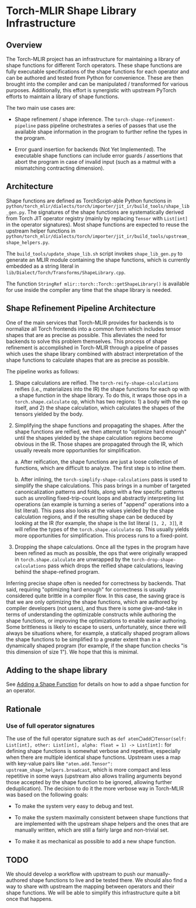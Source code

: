 # Torch-MLIR Shape Library Infrastructure

## Overview

The Torch-MLIR project has an infrastructure for maintaining a library of shape
functions for different Torch operators. These shape functions are fully
executable specifications of the shape functions for each operator and can be
authored and tested from Python for convenience. These are then brought into the
compiler and can be manipulated / transformed for various purposes.
Additionally, this effort is synergistic with upstream PyTorch efforts to
maintain a library of shape functions.

The two main use cases are:

- Shape refinement / shape inference. The `torch-shape-refinement-pipeline` pass
  pipeline orchestrates a series of passes that use the available shape information in the program to further refine the types in the program.

- Error guard insertion for backends (Not Yet Implemented). The executable shape
  functions can include error guards / assertions that abort the program in case
  of invalid input (such as a matmul with a mismatching contracting dimension).

## Architecture

Shape functions are defined as TorchScript-able Python functions in
`python/torch_mlir/dialects/torch/importer/jit_ir/build_tools/shape_lib_gen.py`.
The signatures of the shape functions are systematically derived from Torch JIT
operator registry (mainly by replacing `Tensor` with `List[int]` in the operator
signatures). Most shape functions are expected to reuse the upstream helper
functions in
`python/torch_mlir/dialects/torch/importer/jit_ir/build_tools/upstream_shape_helpers.py`.

The `build_tools/update_shape_lib.sh` script invokes `shape_lib_gen.py` to
generate an MLIR module containing the shape functions, which is currently
embedded as a string literal in `lib/Dialect/Torch/Transforms/ShapeLibrary.cpp`.

The function `StringRef mlir::torch::Torch::getShapeLibrary()` is available for
use inside the compiler any time that the shape library is needed.

## Shape Refinement Pipeline Architecture

One of the main services that Torch-MLIR provides for backends is to normalize
all Torch frontends into a common form which includes tensor shapes that are as
precise as possible. This alleviates the need for backends to solve this problem
themselves. This process of shape refinement is accomplished in Torch-MLIR
through a pipeline of passes which uses the shape library combined with abstract
interpretation of the shape functions to calculate shapes that are as precise as
possible.

The pipeline works as follows:

1. Shape calculations are reified. The `torch-reify-shape-calculations` reifies
   (i.e., materializes into the IR) the shape functions for each op with a shape
   function in the shape library. To do this, it wraps those ops in a
   `torch.shape.calculate` op, which has two regions: 1) a body with the op
   itself, and 2) the shape calculation, which calculates the shapes of the
   tensors yielded by the body.

2. Simplifying the shape functions and propagating the shapes. After the shape
   functions are reified, we then attempt to "optimize hard enough" until the
   shapes yielded by the shape calculation regions become obvious in the IR.
   Those shapes are propagated through the IR, which usually reveals more
   opportunities for simplification.

   a. After reification, the shape functions are just a loose collection of
   functions, which are difficult to analyze. The first step is to inline them.

   b. After inlining, the `torch-simplify-shape-calculations` pass is used to
   simplify the shape calculations. This pass brings in a number of targeted
   canonicalization patterns and folds, along with a few specific patterns such
   as unrolling fixed-trip-count loops and abstractly interpreting list
   operations (an example is turning a series of "append" operations into a list
   literal). This pass also looks at the values yielded by the shape calculation
   regions, and if the resulting shape can be deduced by looking at the IR (for
   example, the shape is the list literal `[1, 2, 3]`), it will refine the types
   of the `torch.shape.calculate` op. This usually yields more opportunities for
   simplification. This process runs to a fixed-point.

3. Dropping the shape calculations. Once all the types in the program have been
   refined as much as possible, the ops that were originally wrapped in
   `torch.shape.calculate` are unwrapped by the `torch-drop-shape-calculations`
   pass which drops the reified shape calculations, leaving behind the shape-refined program.

Inferring precise shape often is needed for correctness by backends. That said,
requiring "optimizing hard enough" for correctness is usually considered quite
brittle in a compiler flow. In this case, the saving grace is that we are only
optimizing the shape functions, which are authored by compiler developers (not
users), and thus there is some give-and-take in terms of understanding the
optimizable constructs while authoring the shape functions, or improving the
optimizations to enable easier authoring. Some brittleness is likely to escape
to users, unfortunately, since there will always be situations where, for
example, a statically shaped program allows the shape functions to be simplified
to a greater extent than in a dynamically shaped program (for example, if the
shape function checks "is this dimension of size 1"). We hope that this is
minimal.

## Adding to the shape library

See [Adding a Shape Function](adding_a_shape_function.md) for details on how to
add a shpae function for an operator.

## Rationale

### Use of full operator signatures

The use of the full operator signature such as
`def aten〇add〇Tensor(self: List[int], other: List[int], alpha: float = 1) -> List[int]:`
for defining shape functions is somewhat verbose and repetitive, especially when
there are multiple identical shape functions. Upstream uses a map with key-value
pairs like `"aten.add.Tensor": upstream_shape_helpers.broadcast`, which is more
compact and less repetitive in some ways (upstream also allows trailing
arguments beyond those accepted by the shape function to be ignored, allowing
further deduplication). The decision to do it the more verbose way in Torch-MLIR
was based on the following goals:

- To make the system very easy to debug and test.

- To make the system maximally consistent between shape functions that are
  implemented with the upstream shape helpers and the ones that are manually
  written, which are still a fairly large and non-trivial set.

- To make it as mechanical as possible to add a new shape function.

## TODO

We should develop a workflow with upstream to push our manually-authored shape
functions to live and be tested there. We should also find a way to share with
upstream the mapping between operators and their shape functions. We will be
able to simplify this infrastructure quite a bit once that happens.

